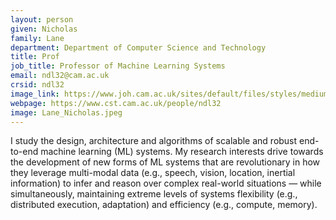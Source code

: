```yaml
---
layout: person
given: Nicholas
family: Lane
department: Department of Computer Science and Technology
title: Prof
job_title: Professor of Machine Learning Systems
email: ndl32@cam.ac.uk
crsid: ndl32
image_link: https://www.joh.cam.ac.uk/sites/default/files/styles/medium/public/2022-10/RMG%20St%20Johns%20Fellows146.jpg
webpage: https://www.cst.cam.ac.uk/people/ndl32
image: Lane_Nicholas.jpeg
---
```


I study the design, architecture and algorithms of scalable and robust end-to-end machine learning (ML) systems. My research interests drive towards the development of new forms of ML systems that are revolutionary in how they leverage multi-modal data (e.g., speech, vision, location, inertial information) to infer and reason over complex real-world situations — while simultaneously, maintaining extreme levels of systems flexibility (e.g., distributed execution, adaptation) and efficiency (e.g., compute, memory).